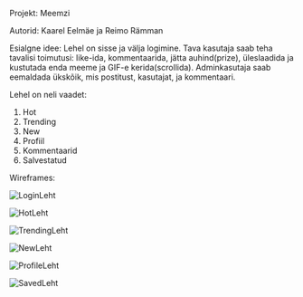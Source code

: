 Projekt: Meemzi

Autorid: Kaarel Eelmäe ja Reimo Rämman

Esialgne idee: Lehel on sisse ja välja logimine. Tava kasutaja saab teha tavalisi toimutusi: like-ida, kommentaarida, jätta auhind(prize), üleslaadida ja kustutada enda meeme ja GIF-e kerida(scrollida).
Adminkasutaja saab eemaldada ükskõik, mis postitust, kasutajat, ja kommentaari.

Lehel on neli vaadet: 

1) Hot
2) Trending
3) New
4) Profiil
5) Kommentaarid
6) Salvestatud


Wireframes:

![LoginLeht](https://user-images.githubusercontent.com/78594982/141683459-7b30490e-af89-4aec-b82f-21bc4aec3842.png)

![HotLeht](https://user-images.githubusercontent.com/78594982/141683464-a4b7e1e3-3058-476d-a7eb-428a11708222.png)

![TrendingLeht](https://user-images.githubusercontent.com/78594982/141683467-db4e660a-2842-4d0b-aaa5-77fc2e5d9b26.png)

![NewLeht](https://user-images.githubusercontent.com/78594982/141683469-1ecaeceb-ce56-406a-9cac-97607769a5a0.png)

![ProfileLeht](https://user-images.githubusercontent.com/78594982/141683481-c2578664-766d-4ad3-bd15-363a9666106b.png)

![SavedLeht](https://user-images.githubusercontent.com/78594982/141683484-48e11190-43b3-41bc-9519-be66daea2bee.png)
